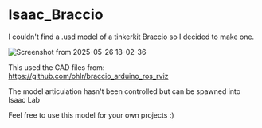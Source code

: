 # Isaac_Braccio
I couldn't find a .usd model of a tinkerkit Braccio so I decided to make one. 


![Screenshot from 2025-05-26 18-02-36](https://github.com/user-attachments/assets/65562bb8-c9de-48d2-abf9-1ed6daa2897e)


This used the CAD files from: https://github.com/ohlr/braccio_arduino_ros_rviz

The model articulation hasn't been controlled but can be spawned into Isaac Lab 

Feel free to use this model for your own projects :)

